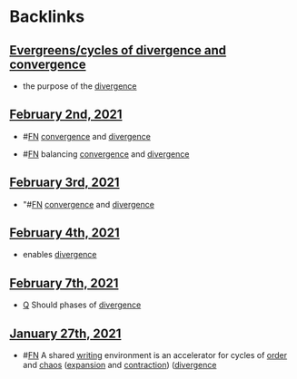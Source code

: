 
# Backlinks
## [Evergreens/cycles of divergence and convergence](<Evergreens/cycles of divergence and convergence.md>)
- the purpose of the [divergence](<divergence.md>)

## [February 2nd, 2021](<February 2nd, 2021.md>)
- #[FN](<FN.md>) [convergence](<convergence.md>) and [divergence](<divergence.md>)

- #[FN](<FN.md>) balancing [convergence](<convergence.md>) and [divergence](<divergence.md>)

## [February 3rd, 2021](<February 3rd, 2021.md>)
- "#[FN](<FN.md>) [convergence](<convergence.md>) and [divergence](<divergence.md>)

## [February 4th, 2021](<February 4th, 2021.md>)
- enables [divergence](<divergence.md>)

## [February 7th, 2021](<February 7th, 2021.md>)
- [Q](<Q.md>) Should phases of [divergence](<divergence.md>)

## [January 27th, 2021](<January 27th, 2021.md>)
- #[FN](<FN.md>)  A shared [writing](<writing.md>) environment is an accelerator for cycles of [order](<order.md>) and [chaos](<chaos.md>) ([expansion](<expansion.md>) and [contraction](<contraction.md>)) ([divergence](<divergence.md>)

